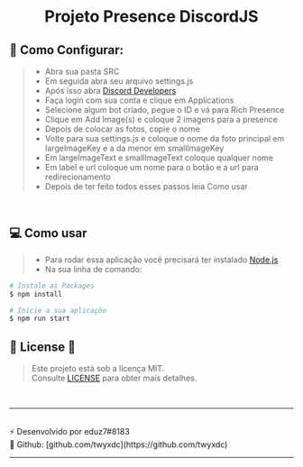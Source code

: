 <h1 align="center"> 
 Projeto Presence DiscordJS
</h1>

## 🔨 Como Configurar: 
>* Abra sua pasta SRC
>* Em seguida abra seu arquivo settings.js
>* Após isso abra [Discord Developers](https://discord.com/developers/)
>* Faça login com sua conta e clique em Applications
>* Selecione algum bot criado, pegue o ID e vá para Rich Presence
>* Clique em Add Image(s) e coloque 2 imagens para a presence
>* Depois de colocar as fotos, copie o nome
>* Volte para sua settings.js e coloque o nome da foto principal em largeImageKey e a da menor em smallImageKey
>* Em largeImageText e smallImageText coloque qualquer nome
>* Em label e url coloque um nome para o botão e a url para redirecionamento
>* Depois de ter feito todos esses passos leia Como usar

<br/>

## 💻 Como usar

>* Para rodar essa aplicação você precisará ter instalado [Node.js](https://nodejs.org/en/download/)
>* Na sua linha de comando:

```bash
# Instale as Packages
$ npm install 

# Inicie a sua aplicaçõo
$ npm run start
```

## 🔑 License 🔑

> Este projeto está sob a licença MIT. <br/> Consulte [LICENSE](LICENSE) para obter mais detalhes.

<br/>

---
<br/>
⚡ Desenvolvido por eduz7#8183
<br/>
🎈 Github: [github.com/twyxdc](https://github.com/twyxdc)
<br/>

---
